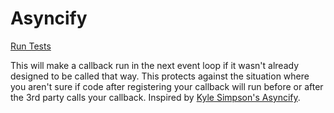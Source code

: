 # Asyncify

[Run Tests](https://ryanbard.github.io/javascript-coding-katas/concurrency/asyncify/asyncify.html)

This will make a callback run in the next event loop if it wasn't already designed to be called that way.  This protects against the situation where you aren't sure if code after registering your callback will run before or after the 3rd party calls your callback.  Inspired by [Kyle Simpson's Asyncify](https://github.com/getify/You-Dont-Know-JS/blob/master/async%20%26%20performance/ch2.md).

